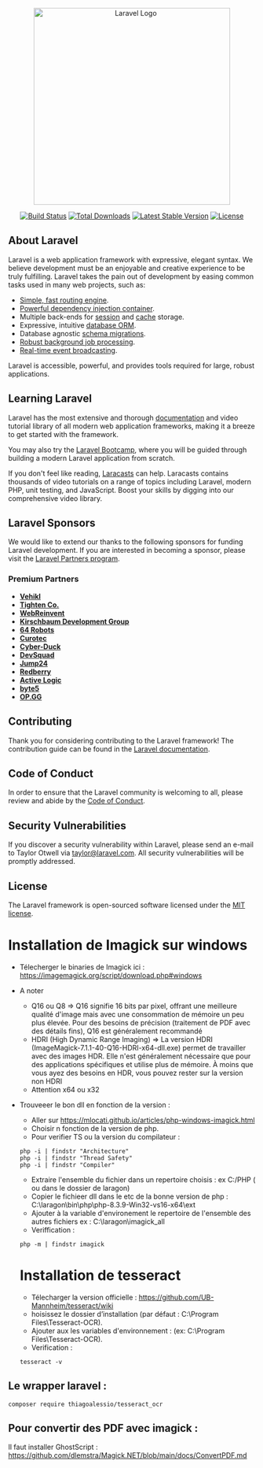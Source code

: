 <p align="center"><a href="https://laravel.com" target="_blank"><img src="https://raw.githubusercontent.com/laravel/art/master/logo-lockup/5%20SVG/2%20CMYK/1%20Full%20Color/laravel-logolockup-cmyk-red.svg" width="400" alt="Laravel Logo"></a></p>

<p align="center">
<a href="https://github.com/laravel/framework/actions"><img src="https://github.com/laravel/framework/workflows/tests/badge.svg" alt="Build Status"></a>
<a href="https://packagist.org/packages/laravel/framework"><img src="https://img.shields.io/packagist/dt/laravel/framework" alt="Total Downloads"></a>
<a href="https://packagist.org/packages/laravel/framework"><img src="https://img.shields.io/packagist/v/laravel/framework" alt="Latest Stable Version"></a>
<a href="https://packagist.org/packages/laravel/framework"><img src="https://img.shields.io/packagist/l/laravel/framework" alt="License"></a>
</p>

## About Laravel

Laravel is a web application framework with expressive, elegant syntax. We believe development must be an enjoyable and creative experience to be truly fulfilling. Laravel takes the pain out of development by easing common tasks used in many web projects, such as:

- [Simple, fast routing engine](https://laravel.com/docs/routing).
- [Powerful dependency injection container](https://laravel.com/docs/container).
- Multiple back-ends for [session](https://laravel.com/docs/session) and [cache](https://laravel.com/docs/cache) storage.
- Expressive, intuitive [database ORM](https://laravel.com/docs/eloquent).
- Database agnostic [schema migrations](https://laravel.com/docs/migrations).
- [Robust background job processing](https://laravel.com/docs/queues).
- [Real-time event broadcasting](https://laravel.com/docs/broadcasting).

Laravel is accessible, powerful, and provides tools required for large, robust applications.

## Learning Laravel

Laravel has the most extensive and thorough [documentation](https://laravel.com/docs) and video tutorial library of all modern web application frameworks, making it a breeze to get started with the framework.

You may also try the [Laravel Bootcamp](https://bootcamp.laravel.com), where you will be guided through building a modern Laravel application from scratch.

If you don't feel like reading, [Laracasts](https://laracasts.com) can help. Laracasts contains thousands of video tutorials on a range of topics including Laravel, modern PHP, unit testing, and JavaScript. Boost your skills by digging into our comprehensive video library.

## Laravel Sponsors

We would like to extend our thanks to the following sponsors for funding Laravel development. If you are interested in becoming a sponsor, please visit the [Laravel Partners program](https://partners.laravel.com).

### Premium Partners

- **[Vehikl](https://vehikl.com/)**
- **[Tighten Co.](https://tighten.co)**
- **[WebReinvent](https://webreinvent.com/)**
- **[Kirschbaum Development Group](https://kirschbaumdevelopment.com)**
- **[64 Robots](https://64robots.com)**
- **[Curotec](https://www.curotec.com/services/technologies/laravel/)**
- **[Cyber-Duck](https://cyber-duck.co.uk)**
- **[DevSquad](https://devsquad.com/hire-laravel-developers)**
- **[Jump24](https://jump24.co.uk)**
- **[Redberry](https://redberry.international/laravel/)**
- **[Active Logic](https://activelogic.com)**
- **[byte5](https://byte5.de)**
- **[OP.GG](https://op.gg)**

## Contributing

Thank you for considering contributing to the Laravel framework! The contribution guide can be found in the [Laravel documentation](https://laravel.com/docs/contributions).

## Code of Conduct

In order to ensure that the Laravel community is welcoming to all, please review and abide by the [Code of Conduct](https://laravel.com/docs/contributions#code-of-conduct).

## Security Vulnerabilities

If you discover a security vulnerability within Laravel, please send an e-mail to Taylor Otwell via [taylor@laravel.com](mailto:taylor@laravel.com). All security vulnerabilities will be promptly addressed.

## License

The Laravel framework is open-sourced software licensed under the [MIT license](https://opensource.org/licenses/MIT).


# Installation de Imagick sur windows 
* Télecherger le binaries de Imagick ici : https://imagemagick.org/script/download.php#windows 
* A noter
  * Q16 ou Q8 => Q16 signifie 16 bits par pixel, offrant une meilleure qualité d'image mais avec une consommation de mémoire un peu plus élevée. Pour des besoins de précision (traitement de PDF avec des détails fins), Q16 est généralement recommandé
  * HDRI (High Dynamic Range Imaging) => La version HDRI (ImageMagick-7.1.1-40-Q16-HDRI-x64-dll.exe) permet de travailler avec des images HDR. Elle n'est généralement nécessaire que pour des applications spécifiques et utilise plus de mémoire. À moins que vous ayez des besoins en HDR, vous pouvez rester sur la version non HDRI
  * Attention x64 ou x32
* Trouveeer le bon dll en fonction de la version : 
  * Aller sur https://mlocati.github.io/articles/php-windows-imagick.html
  * Choisir n fonction de la version de php. 
  * Pour verifier TS ou la version du compilateur : 
  ```
  php -i | findstr "Architecture"
  php -i | findstr "Thread Safety"
  php -i | findstr "Compiler"

  ```
  * Extraire l'ensemble du fichier dans un repertoire choisis : ex C:/PHP ( ou dans le dossier de laragon) 
  * Copier le fichieer dll dans le etc de la bonne version de php : C:\laragon\bin\php\php-8.3.9-Win32-vs16-x64\ext
  * Ajouter à la variable d'environement le repertoire de l'ensemble des autres fichiers ex : C:\laragon\imagick_all
  * Veriffication : 
  ```
  php -m | findstr imagick
  ```

  # Installation de tesseract
  * Télecharger la version officielle :   https://github.com/UB-Mannheim/tesseract/wiki
  * hoisissez le dossier d’installation (par défaut : C:\Program Files\Tesseract-OCR).
  * Ajouter aux  les variables d'environnement :  (ex: C:\Program Files\Tesseract-OCR).
  * Verification : 
  ````
  tesseract -v
  ````
## Le wrapper laravel : 
````
composer require thiagoalessio/tesseract_ocr
````

## Pour convertir des PDF avec imagick :
Il faut installer GhostScript : https://github.com/dlemstra/Magick.NET/blob/main/docs/ConvertPDF.md